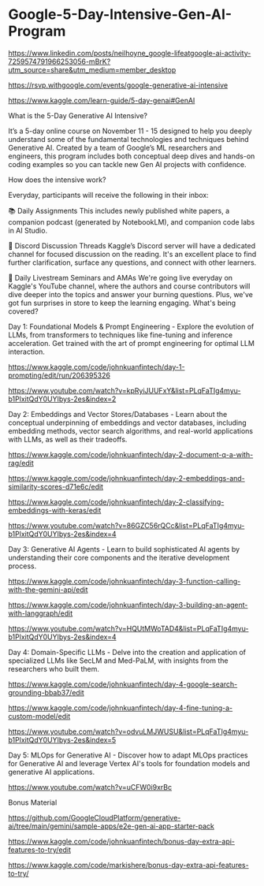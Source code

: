 # Google-5-Day-Intensive-Gen-AI-Program

https://www.linkedin.com/posts/neilhoyne_google-lifeatgoogle-ai-activity-7259574791966253056-mBrK?utm_source=share&utm_medium=member_desktop

https://rsvp.withgoogle.com/events/google-generative-ai-intensive

https://www.kaggle.com/learn-guide/5-day-genai#GenAI

What is the 5-Day Generative AI Intensive?

It’s a 5-day online course on November 11 - 15 designed to help you deeply understand some of the fundamental technologies and techniques behind Generative AI. Created by a team of Google’s ML researchers and engineers, this program includes both conceptual deep dives and hands-on coding examples so you can tackle new Gen AI projects with confidence.

How does the intensive work?

Everyday, participants will receive the following in their inbox:

📚 Daily Assignments
This includes newly published white papers, a companion podcast (generated by NotebookLM), and companion code labs in AI Studio.

💬 Discord Discussion Threads
Kaggle’s Discord server will have a dedicated channel for focused discussion on the reading. It's an excellent place to find further clarification, surface any questions, and connect with other learners.

🎥 Daily Livestream Seminars and AMAs
We're going live everyday on Kaggle's YouTube channel, where the authors and course contributors will dive deeper into the topics and answer your burning questions. Plus, we've got fun surprises in store to keep the learning engaging.
What's being covered?

Day 1: Foundational Models & Prompt Engineering - Explore the evolution of LLMs, from transformers to techniques like fine-tuning and inference acceleration. Get trained with the art of prompt engineering for optimal LLM interaction.

https://www.kaggle.com/code/johnkuanfintech/day-1-prompting/edit/run/206395326

https://www.youtube.com/watch?v=kpRyiJUUFxY&list=PLqFaTIg4myu-b1PlxitQdY0UYIbys-2es&index=2

Day 2: Embeddings and Vector Stores/Databases - Learn about the conceptual underpinning of embeddings and vector databases, including embedding methods, vector search algorithms, and real-world applications with LLMs, as well as their tradeoffs.

https://www.kaggle.com/code/johnkuanfintech/day-2-document-q-a-with-rag/edit

https://www.kaggle.com/code/johnkuanfintech/day-2-embeddings-and-similarity-scores-d71e6c/edit

https://www.kaggle.com/code/johnkuanfintech/day-2-classifying-embeddings-with-keras/edit

https://www.youtube.com/watch?v=86GZC56rQCc&list=PLqFaTIg4myu-b1PlxitQdY0UYIbys-2es&index=4

Day 3: Generative AI Agents - Learn to build sophisticated AI agents by understanding their core components and the iterative development process.

https://www.kaggle.com/code/johnkuanfintech/day-3-function-calling-with-the-gemini-api/edit

https://www.kaggle.com/code/johnkuanfintech/day-3-building-an-agent-with-langgraph/edit

https://www.youtube.com/watch?v=HQUtMWoTAD4&list=PLqFaTIg4myu-b1PlxitQdY0UYIbys-2es&index=4

Day 4: Domain-Specific LLMs - Delve into the creation and application of specialized LLMs like SecLM and Med-PaLM, with insights from the researchers who built them.

https://www.kaggle.com/code/johnkuanfintech/day-4-google-search-grounding-bbab37/edit

https://www.kaggle.com/code/johnkuanfintech/day-4-fine-tuning-a-custom-model/edit

https://www.youtube.com/watch?v=odvuLMJWUSU&list=PLqFaTIg4myu-b1PlxitQdY0UYIbys-2es&index=5

Day 5: MLOps for Generative AI - Discover how to adapt MLOps practices for Generative AI and leverage Vertex AI's tools for foundation models and generative AI applications.

https://www.youtube.com/watch?v=uCFW0i9xrBc

Bonus Material

https://github.com/GoogleCloudPlatform/generative-ai/tree/main/gemini/sample-apps/e2e-gen-ai-app-starter-pack

https://www.kaggle.com/code/johnkuanfintech/bonus-day-extra-api-features-to-try/edit

https://www.kaggle.com/code/markishere/bonus-day-extra-api-features-to-try/
